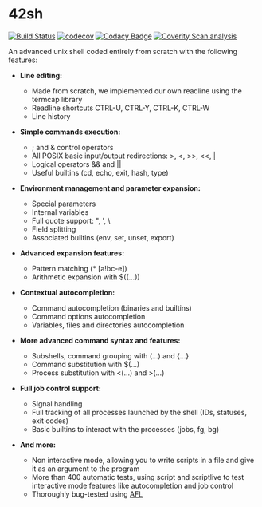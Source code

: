# 42sh

[![Build Status](https://travis-ci.com/42shell/42sh.svg?branch=master)](https://travis-ci.com/42shell/42sh)
[![codecov](https://codecov.io/gh/42shell/42sh/branch/master/graph/badge.svg)](https://codecov.io/gh/42shell/42sh)
[![Codacy Badge](https://api.codacy.com/project/badge/Grade/a3f04c20ba3845da9733c5b79a84e2f5)](https://www.codacy.com/gh/42shell/42sh?utm_source=github.com\&utm_medium=referral\&utm_content=42shell/42sh\&utm_campaign=Badge_Grade)
[![Coverity Scan analysis](https://img.shields.io/coverity/scan/20272.svg)](https://scan.coverity.com/projects/20272)

An advanced unix shell coded entirely from scratch with the following features:

*   **Line editing:**
    *   Made from scratch, we implemented our own readline using the termcap library
    *   Readline shortcuts CTRL-U, CTRL-Y, CTRL-K, CTRL-W
    *   Line history

*   **Simple commands execution:**
    *   ; and & control operators
    *   All POSIX basic input/output redirections: >, <, >>, <<, |
    *   Logical operators && and ||
    *   Useful builtins (cd, echo, exit, hash, type)

*   **Environment management and parameter expansion:**
    *   Special parameters
    *   Internal variables
    *   Full quote support: ", ', \\
    *   Field splitting
    *   Associated builtins (env, set, unset, export)

*   **Advanced expansion features:**
    *   Pattern matching (\* \[a!bc-e])
    *   Arithmetic expansion with $((...))

*   **Contextual autocompletion:**
    *   Command autocompletion (binaries and builtins)
    *   Command options autocompletion
    *   Variables, files and directories autocompletion

*   **More advanced command syntax and features:**
    *   Subshells, command grouping with (...) and {...}
    *   Command substitution with $(...)
    *   Process substitution with <(...) and >(...)

*   **Full job control support:**
    *   Signal handling
    *   Full tracking of all processes launched by the shell (IDs, statuses, exit codes)
    *   Basic builtins to interact with the processes (jobs, fg, bg)

*   **And more:**
    *   Non interactive mode, allowing you to write scripts in a file and give it as an argument to the program
    *   More than 400 automatic tests, using script and scriptlive to test interactive mode features like autocompletion and job control
    *   Thoroughly bug-tested using [AFL](https://github.com/google/AFL)
